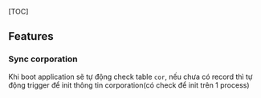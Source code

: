 [TOC]

## Features

### Sync corporation

Khi boot application sẽ tự động check table `cor`, nếu chưa có record thì tự động trigger để init thông tin corporation(có check để init trên 1 process)

